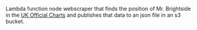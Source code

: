 Lambda function node webscraper that finds the position of Mr. Brightside in the [UK Official Charts](https://www.officialcharts.com/charts/) and publishes that data to an json file in an s3 bucket.
